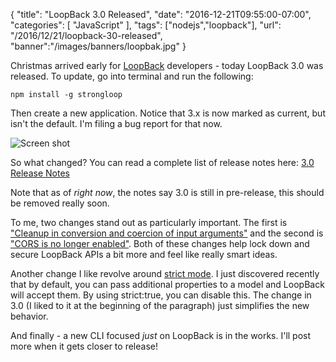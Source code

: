 
{
	"title": "LoopBack 3.0 Released",
	"date": "2016-12-21T09:55:00-07:00",
	"categories": [
		"JavaScript"
	],
	"tags": ["nodejs","loopback"],
	"url": "/2016/12/21/loopback-30-released",
	"banner":"/images/banners/loopbak.jpg"
}

Christmas arrived early for [LoopBack](http://loopback.io/) developers - today LoopBack 3.0 was released. To update, go into terminal and run the following:

	npm install -g strongloop

Then create a new application. Notice that 3.x is now marked as current, but isn't the default. I'm filing a bug report for that now.

![Screen shot](https://static.raymondcamden.com/images/2016/12/lb31.png )

So what changed? You can read a complete list of release notes here: [3.0 Release Notes](http://loopback.io/doc/en/lb3/3.0-Release-Notes.html)

Note that as of *right now*, the notes say 3.0 is still in pre-release, this should be removed really soon. 

To me, two changes stand out as particularly important. The first is ["Cleanup in conversion and coercion of input arguments"](http://loopback.io/doc/en/lb3/3.0-Release-Notes.html#cleanup-in-conversion-and-coercion-of-input-arguments) and the second is ["CORS is no longer enabled"](http://loopback.io/doc/en/lb3/3.0-Release-Notes.html#cors-is-no-longer-enabled). Both of these changes help lock down and secure LoopBack APIs a bit more and feel like really smart ideas. 

Another change I like revolve around [strict mode](http://loopback.io/doc/en/lb3/3.0-Release-Notes.html#settings-strict-validate-and-strict-throw-were-removed). I just discovered recently that by default, you can pass additional properties to a model and LoopBack will accept them. By using strict:true, you can disable this. The change in 3.0 (I liked to it at the beginning of the paragraph) just simplifies the new behavior.

And finally - a new CLI focused *just* on LoopBack is in the works. I'll post more when it gets closer to release!